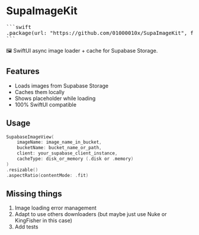 # SupaImageKit

<pre>
```swift
.package(url: "https://github.com/01000010x/SupaImageKit", from: "1.0.0")
```
</pre>

🖼️ SwiftUI async image loader + cache for Supabase Storage.

## Features
- Loads images from Supabase Storage
- Caches them locally
- Shows placeholder while loading
- 100% SwiftUI compatible

## Usage

```swift
SupabaseImageView(
    imageName: image_name_in_bucket,
    bucketName: bucket_name_or_path,
    client: your_supabase_client_instance,
    cacheType: disk_or_memory (.disk or .memory)
)
.resizable()
.aspectRatio(contentMode: .fit)
```

## Missing things
1. Image loading error management
2. Adapt to use others downloaders (but maybe just use Nuke or KingFisher in this case)
3. Add tests
